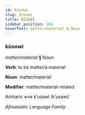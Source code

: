 ```yaml
---
id: küsowi
slug: küsowi
title: KÜSOWİ
sidebar_position: 204
hoverText: matter/material § Noun
---
```


### küsowi

*matter/material* **§** Noun

**Verb**: to be matter/a material

**Noun**: matter/material

**Modifier**: matter/material-related

Amharic ቁሳዊ k’usawī /kʼusawi/

*Afroasiatic Language Family*